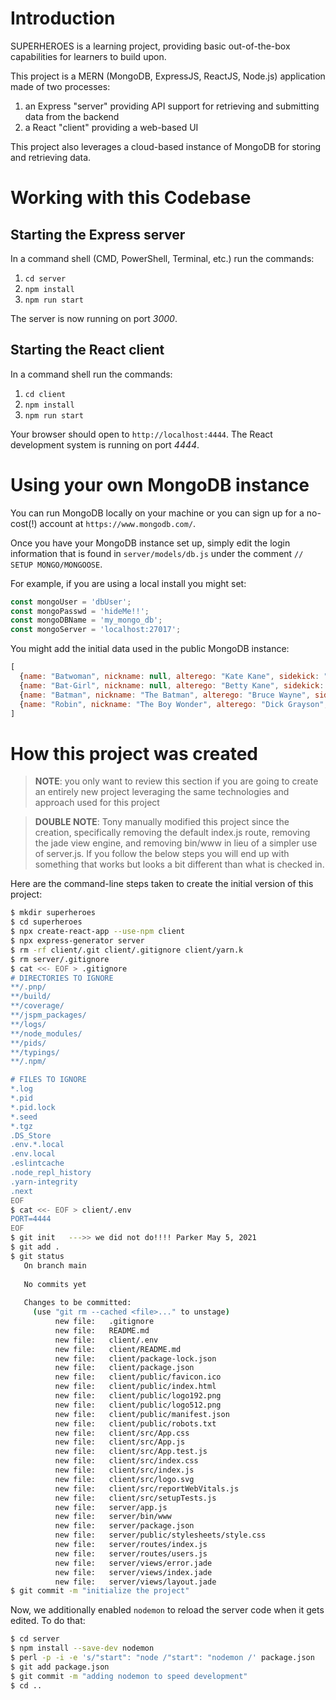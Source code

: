 # Introduction

SUPERHEROES is a learning project, providing basic out-of-the-box capabilities
for learners to build upon.

This project is a MERN (MongoDB, ExpressJS, ReactJS, Node.js) application made
of two processes:
   1. an Express "server" providing API support for retrieving and submitting
   data from the backend
   1. a React "client" providing a web-based UI

This project also leverages a cloud-based instance of MongoDB for storing
and retrieving data.

# Working with this Codebase
## Starting the Express server

In a command shell (CMD, PowerShell, Terminal, etc.) run the commands:
1. `cd server`
1. `npm install`
1. `npm run start`

The server is now running on port *3000*.

## Starting the React client

In a command shell run the commands:
1. `cd client`
1. `npm install`
1. `npm run start`

Your browser should open to `http://localhost:4444`.  The React development
system is running on port *4444*.

# Using your own MongoDB instance

You can run MongoDB locally on your machine or you can sign up for a no-cost(!)
account at `https://www.mongodb.com/`.

Once you have your MongoDB instance set up, simply edit the login information
that is found in `server/models/db.js` under the comment `// SETUP MONGO/MONGOOSE`.

For example, if you are using a local install you might set:

```js
const mongoUser = 'dbUser';
const mongoPasswd = 'hideMe!!';
const mongoDBName = 'my_mongo_db';
const mongoServer = 'localhost:27017';
```

You might add the initial data used in the public MongoDB instance:

```js
[
  {name: "Batwoman", nickname: null, alterego: "Kate Kane", sidekick: "Batgirl"},
  {name: "Bat-Girl", nickname: null, alterego: "Betty Kane", sidekick: null},
  {name: "Batman", nickname: "The Batman", alterego: "Bruce Wayne", sidekick: "Robin"},
  {name: "Robin", nickname: "The Boy Wonder", alterego: "Dick Grayson", sidekick: null},
]
```

# How this project was created

> **NOTE**: you only want to review this section if you are going to create
an entirely new project leveraging the same technologies and approach used for
this project

> **DOUBLE NOTE**: Tony manually modified this project since the creation, specifically removing the default index.js route, removing the jade view engine, and removing bin/www in lieu of a simpler use of server.js. If you follow the below steps you will end up with something that works but looks a bit different than what is checked in.

Here are the command-line steps taken to create the initial version of this project:
```bash
$ mkdir superheroes
$ cd superheroes
$ npx create-react-app --use-npm client
$ npx express-generator server
$ rm -rf client/.git client/.gitignore client/yarn.k
$ rm server/.gitignore
$ cat <<- EOF > .gitignore
# DIRECTORIES TO IGNORE
**/.pnp/
**/build/
**/coverage/
**/jspm_packages/
**/logs/
**/node_modules/
**/pids/
**/typings/
**/.npm/

# FILES TO IGNORE
*.log
*.pid
*.pid.lock
*.seed
*.tgz
.DS_Store
.env.*.local
.env.local
.eslintcache
.node_repl_history
.yarn-integrity
.next
EOF
$ cat <<- EOF > client/.env
PORT=4444
EOF
$ git init   --->> we did not do!!!! Parker May 5, 2021
$ git add .
$ git status
   On branch main
   
   No commits yet
   
   Changes to be committed:
     (use "git rm --cached <file>..." to unstage)
          new file:   .gitignore
          new file:   README.md
          new file:   client/.env
          new file:   client/README.md
          new file:   client/package-lock.json
          new file:   client/package.json
          new file:   client/public/favicon.ico
          new file:   client/public/index.html
          new file:   client/public/logo192.png
          new file:   client/public/logo512.png
          new file:   client/public/manifest.json
          new file:   client/public/robots.txt
          new file:   client/src/App.css
          new file:   client/src/App.js
          new file:   client/src/App.test.js
          new file:   client/src/index.css
          new file:   client/src/index.js
          new file:   client/src/logo.svg
          new file:   client/src/reportWebVitals.js
          new file:   client/src/setupTests.js
          new file:   server/app.js
          new file:   server/bin/www
          new file:   server/package.json
          new file:   server/public/stylesheets/style.css
          new file:   server/routes/index.js
          new file:   server/routes/users.js
          new file:   server/views/error.jade
          new file:   server/views/index.jade
          new file:   server/views/layout.jade
$ git commit -m "initialize the project"
```

Now, we additionally enabled `nodemon` to reload the server code when it gets
edited.  To do that:
```bash
$ cd server
$ npm install --save-dev nodemon
$ perl -p -i -e 's/"start": "node /"start": "nodemon /' package.json
$ git add package.json 
$ git commit -m "adding nodemon to speed development"
$ cd ..
```

